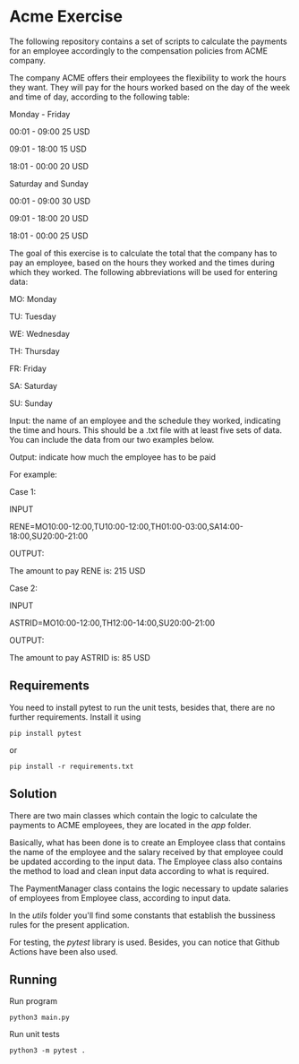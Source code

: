 # Acme Exercise
The following repository contains a set of scripts to calculate the payments for an employee accordingly to the compensation policies from ACME company.

The company ACME offers their employees the flexibility to work the hours they want. They will pay for the hours worked based on the day of the week and time of day, according to the following table:

Monday - Friday

00:01 - 09:00 25 USD

09:01 - 18:00 15 USD

18:01 - 00:00 20 USD

Saturday and Sunday

00:01 - 09:00 30 USD

09:01 - 18:00 20 USD

18:01 - 00:00 25 USD

The goal of this exercise is to calculate the total that the company has to pay an employee, based on the hours they worked and the times during which they worked. The following abbreviations will be used for entering data:

MO: Monday

TU: Tuesday

WE: Wednesday

TH: Thursday

FR: Friday

SA: Saturday

SU: Sunday

Input: the name of an employee and the schedule they worked, indicating the time and hours. This should be a .txt file with at least five sets of data. You can include the data from our two examples below.

Output: indicate how much the employee has to be paid

For example:

Case 1:

INPUT

RENE=MO10:00-12:00,TU10:00-12:00,TH01:00-03:00,SA14:00-18:00,SU20:00-21:00

OUTPUT:

The amount to pay RENE is: 215 USD

Case 2:

INPUT

ASTRID=MO10:00-12:00,TH12:00-14:00,SU20:00-21:00

OUTPUT:

The amount to pay ASTRID is: 85 USD

## Requirements
You need to install pytest to run the unit tests, besides that, there are no further requirements. Install it using
```console
pip install pytest
```
or
```console
pip install -r requirements.txt
```

## Solution
There are two main classes which contain the logic to calculate the payments to ACME employees, they are located in the *app* folder. 

Basically, what has been done is to create an Employee class that contains the name of the employee and the salary received by that employee could be updated according to the input data. The Employee class also contains the method to load and clean input data according to what is required.

The PaymentManager class contains the logic necessary to update salaries of employees from Employee class, according to input data.

In the *utils* folder you'll find some constants that establish the bussiness rules for the present application.

For testing, the *pytest* library is used. Besides, you can notice that Github Actions have been also used.
## Running

Run program
```console
python3 main.py
```
Run unit tests
```console
python3 -m pytest .
```
